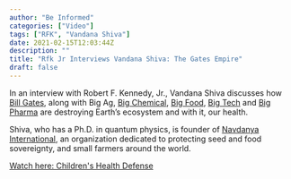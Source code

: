 ```yaml
---
author: "Be Informed"
categories: ["Video"]
tags: ["RFK", "Vandana Shiva"]
date: 2021-02-15T12:03:44Z
description: ""
title: "Rfk Jr Interviews Vandana Shiva: The Gates Empire"
draft: false
---
```


In an interview with Robert F. Kennedy, Jr., Vandana Shiva discusses how [Bill Gates](https://childrenshealthdefense.org/defender/bill-gates-neo-feudalism-farmer-bill/), along with Big Ag, [Big Chemical](https://childrenshealthdefense.org/defender_category/big-chemical/), [Big Food](https://childrenshealthdefense.org/defender_category/big-food/), [Big Tech](https://childrenshealthdefense.org/defender_category/big-tech/) and [Big Pharma](https://childrenshealthdefense.org/defender_category/big-pharma/) are destroying Earth’s ecosystem and with it, our health.  

Shiva, who has a Ph.D. in quantum physics, is founder of [Navdanya International](https://navdanyainternational.org/about-us-navdanya-international/), an organization dedicated to protecting seed and food sovereignty, and small farmers around the world.  

[Watch here: Children's Health Defense](https://childrenshealthdefense.org/defender/rfk-jr-interviews-vandana-shiva-gates-empire/)


